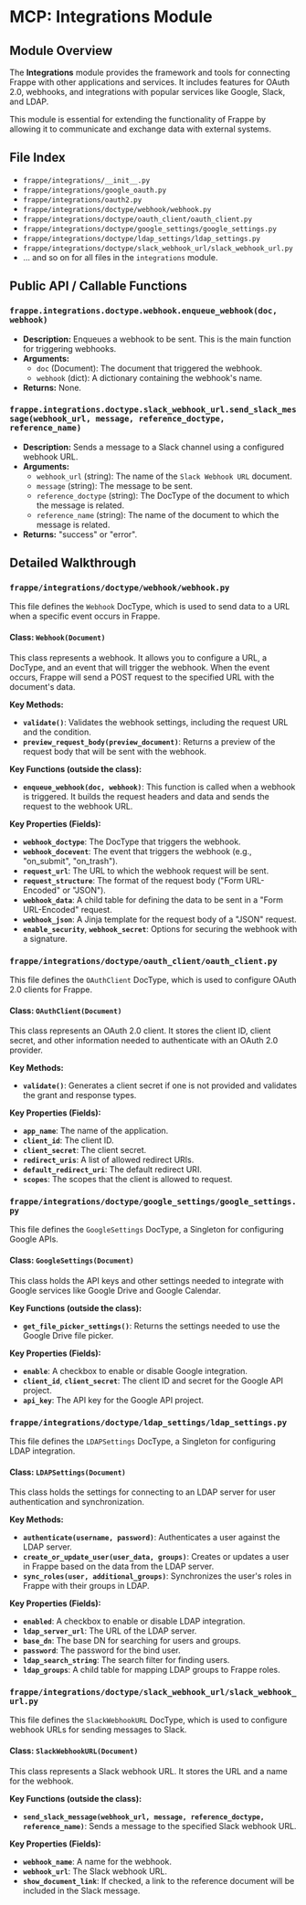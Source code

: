 # MCP: Integrations Module

## Module Overview

The **Integrations** module provides the framework and tools for connecting Frappe with other applications and services. It includes features for OAuth 2.0, webhooks, and integrations with popular services like Google, Slack, and LDAP.

This module is essential for extending the functionality of Frappe by allowing it to communicate and exchange data with external systems.

## File Index

*   `frappe/integrations/__init__.py`
*   `frappe/integrations/google_oauth.py`
*   `frappe/integrations/oauth2.py`
*   `frappe/integrations/doctype/webhook/webhook.py`
*   `frappe/integrations/doctype/oauth_client/oauth_client.py`
*   `frappe/integrations/doctype/google_settings/google_settings.py`
*   `frappe/integrations/doctype/ldap_settings/ldap_settings.py`
*   `frappe/integrations/doctype/slack_webhook_url/slack_webhook_url.py`
*   ... and so on for all files in the `integrations` module.

## Public API / Callable Functions

### `frappe.integrations.doctype.webhook.enqueue_webhook(doc, webhook)`
- **Description:** Enqueues a webhook to be sent. This is the main function for triggering webhooks.
- **Arguments:**
    - `doc` (Document): The document that triggered the webhook.
    - `webhook` (dict): A dictionary containing the webhook's name.
- **Returns:** None.

### `frappe.integrations.doctype.slack_webhook_url.send_slack_message(webhook_url, message, reference_doctype, reference_name)`
- **Description:** Sends a message to a Slack channel using a configured webhook URL.
- **Arguments:**
    - `webhook_url` (string): The name of the `Slack Webhook URL` document.
    - `message` (string): The message to be sent.
    - `reference_doctype` (string): The DocType of the document to which the message is related.
    - `reference_name` (string): The name of the document to which the message is related.
- **Returns:** "success" or "error".

## Detailed Walkthrough

### `frappe/integrations/doctype/webhook/webhook.py`

This file defines the `Webhook` DocType, which is used to send data to a URL when a specific event occurs in Frappe.

#### Class: `Webhook(Document)`

This class represents a webhook. It allows you to configure a URL, a DocType, and an event that will trigger the webhook. When the event occurs, Frappe will send a POST request to the specified URL with the document's data.

**Key Methods:**

*   **`validate()`**: Validates the webhook settings, including the request URL and the condition.
*   **`preview_request_body(preview_document)`**: Returns a preview of the request body that will be sent with the webhook.

**Key Functions (outside the class):**

*   **`enqueue_webhook(doc, webhook)`**: This function is called when a webhook is triggered. It builds the request headers and data and sends the request to the webhook URL.

**Key Properties (Fields):**

*   **`webhook_doctype`**: The DocType that triggers the webhook.
*   **`webhook_docevent`**: The event that triggers the webhook (e.g., "on_submit", "on_trash").
*   **`request_url`**: The URL to which the webhook request will be sent.
*   **`request_structure`**: The format of the request body ("Form URL-Encoded" or "JSON").
*   **`webhook_data`**: A child table for defining the data to be sent in a "Form URL-Encoded" request.
*   **`webhook_json`**: A Jinja template for the request body of a "JSON" request.
*   **`enable_security`**, **`webhook_secret`**: Options for securing the webhook with a signature.

### `frappe/integrations/doctype/oauth_client/oauth_client.py`

This file defines the `OAuthClient` DocType, which is used to configure OAuth 2.0 clients for Frappe.

#### Class: `OAuthClient(Document)`

This class represents an OAuth 2.0 client. It stores the client ID, client secret, and other information needed to authenticate with an OAuth 2.0 provider.

**Key Methods:**

*   **`validate()`**: Generates a client secret if one is not provided and validates the grant and response types.

**Key Properties (Fields):**

*   **`app_name`**: The name of the application.
*   **`client_id`**: The client ID.
*   **`client_secret`**: The client secret.
*   **`redirect_uris`**: A list of allowed redirect URIs.
*   **`default_redirect_uri`**: The default redirect URI.
*   **`scopes`**: The scopes that the client is allowed to request.

### `frappe/integrations/doctype/google_settings/google_settings.py`

This file defines the `GoogleSettings` DocType, a Singleton for configuring Google APIs.

#### Class: `GoogleSettings(Document)`

This class holds the API keys and other settings needed to integrate with Google services like Google Drive and Google Calendar.

**Key Functions (outside the class):**

*   **`get_file_picker_settings()`**: Returns the settings needed to use the Google Drive file picker.

**Key Properties (Fields):**

*   **`enable`**: A checkbox to enable or disable Google integration.
*   **`client_id`**, **`client_secret`**: The client ID and secret for the Google API project.
*   **`api_key`**: The API key for the Google API project.

### `frappe/integrations/doctype/ldap_settings/ldap_settings.py`

This file defines the `LDAPSettings` DocType, a Singleton for configuring LDAP integration.

#### Class: `LDAPSettings(Document)`

This class holds the settings for connecting to an LDAP server for user authentication and synchronization.

**Key Methods:**

*   **`authenticate(username, password)`**: Authenticates a user against the LDAP server.
*   **`create_or_update_user(user_data, groups)`**: Creates or updates a user in Frappe based on the data from the LDAP server.
*   **`sync_roles(user, additional_groups)`**: Synchronizes the user's roles in Frappe with their groups in LDAP.

**Key Properties (Fields):**

*   **`enabled`**: A checkbox to enable or disable LDAP integration.
*   **`ldap_server_url`**: The URL of the LDAP server.
*   **`base_dn`**: The base DN for searching for users and groups.
*   **`password`**: The password for the bind user.
*   **`ldap_search_string`**: The search filter for finding users.
*   **`ldap_groups`**: A child table for mapping LDAP groups to Frappe roles.

### `frappe/integrations/doctype/slack_webhook_url/slack_webhook_url.py`

This file defines the `SlackWebhookURL` DocType, which is used to configure webhook URLs for sending messages to Slack.

#### Class: `SlackWebhookURL(Document)`

This class represents a Slack webhook URL. It stores the URL and a name for the webhook.

**Key Functions (outside the class):**

*   **`send_slack_message(webhook_url, message, reference_doctype, reference_name)`**: Sends a message to the specified Slack webhook URL.

**Key Properties (Fields):**

*   **`webhook_name`**: A name for the webhook.
*   **`webhook_url`**: The Slack webhook URL.
*   **`show_document_link`**: If checked, a link to the reference document will be included in the Slack message.